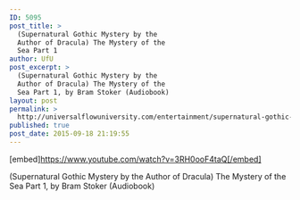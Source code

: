 ```yaml
---
ID: 5095
post_title: >
  (Supernatural Gothic Mystery by the
  Author of Dracula) The Mystery of the
  Sea Part 1
author: UfU
post_excerpt: >
  (Supernatural Gothic Mystery by the
  Author of Dracula) The Mystery of the
  Sea Part 1, by Bram Stoker (Audiobook)
layout: post
permalink: >
  http://universalflowuniversity.com/entertainment/supernatural-gothic-mystery-by-the-author-of-dracula-the-mystery-of-the-sea-part-1/
published: true
post_date: 2015-09-18 21:19:55
---
```

[embed]https://www.youtube.com/watch?v=3RH0ooF4taQ[/embed]<br>
<p>(Supernatural Gothic Mystery by the Author of Dracula) The Mystery of the Sea Part 1, by Bram Stoker (Audiobook)</p>